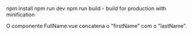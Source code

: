 npm install
npm run dev
npm run build - build for production with minification

O componente FullName.vue concatena o "firstName" com o "lastName".